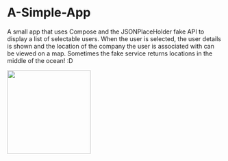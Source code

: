 # A-Simple-App

A small app that uses Compose and the JSONPlaceHolder fake API to display a list of selectable users.  When the user is selected, the user details is shown 
and the location of the company the user is associated with can be viewed on a map.  Sometimes the fake service returns locations in the middle of the ocean! :D

<img src="https://github.com/maderski/A-Simple-App/assets/10491543/4d9a429a-9793-4bd8-8171-f375566bbecc" width="195" />

